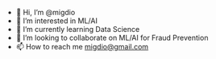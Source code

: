 - 👋 Hi, I’m @migdio
- 👀 I’m interested in ML/AI
- 🌱 I’m currently learning Data Science
- 💞️ I’m looking to collaborate on ML/AI for Fraud Prevention
- 📫 How to reach me migdio@gmail.com

<!---
migdio/migdio is a ✨ special ✨ repository because its `README.md` (this file) appears on your GitHub profile.
You can click the Preview link to take a look at your changes.
--->
